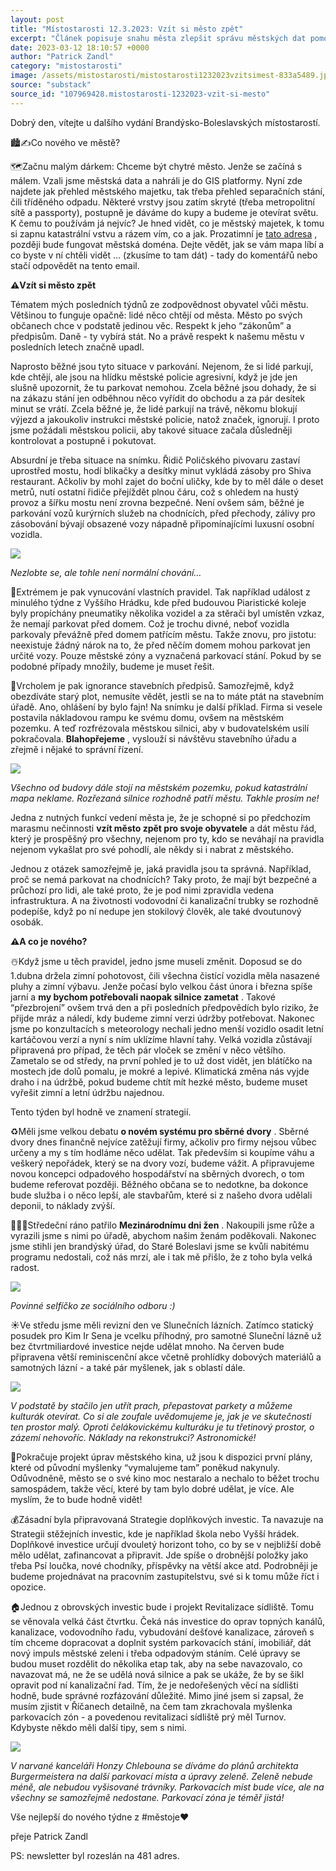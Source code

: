 ```yaml
---
layout: post
title: "Místostarosti 12.3.2023: Vzít si město zpět"
excerpt: "Článek popisuje snahu města zlepšit správu městských dat pomocí GIS platformy, která umožňuje přehled o majetku a službách. Zároveň kritizuje nedodržování pravidel ze strany občanů, zejména v parkování a stavebních předpisech, a oznamuje zpřísnění kontrol. Město chce obnovit pořádek a respekt k veřejnému prostoru, který je často narušován neukázněným chováním řidičů i firem."
date: 2023-03-12 18:10:57 +0000
author: "Patrick Zandl"
category: "mistostarosti"
image: /assets/mistostarosti/mistostarosti1232023vzitsimest-833a5489.jpeg
source: "substack"
source_id: "107969428.mistostarosti-1232023-vzit-si-mesto"
---
```


Dobrý den, vítejte u dalšího vydání Brandýsko-Boleslavských místostarostí.

🏙️✍️Co nového ve městě?

🗺️Začnu malým dárkem: Chceme být chytré město. Jenže se začíná s málem. Vzali jsme městská data a nahráli je do GIS platformy. Nyní zde najdete jak přehled městského majetku, tak třeba přehled separačních stání, čili tříděného odpadu. Některé vrstvy jsou zatím skryté (třeba metropolitní sítě a passporty), postupně je dáváme do kupy a budeme je otevírat světu. K čemu to používám já nejvíc? Je hned vidět, co je městský majetek, k tomu si zapnu katastrální vstvu a rázem vím, co a jak. Prozatimní je [tato adresa](https://brandys.obce.gepro.cz/) , později bude fungovat městská doména. Dejte vědět, jak se vám mapa líbí a co byste v ní chtěli vidět … (zkusíme to tam dát) - tady do komentářů nebo stačí odpovědět na tento email.

**⚠️Vzít si město zpět**

Tématem mých posledních týdnů ze zodpovědnost obyvatel vůči městu. Většinou to funguje opačně: lidé něco chtějí od města. Město po svých občanech chce v podstatě jedinou věc. Respekt k jeho “zákonům” a předpisům. Daně - ty vybírá stát. No a právě respekt k našemu městu v posledních letech značně upadl.

Naprosto běžné jsou tyto situace v parkování. Nejenom, že si lidé parkují, kde chtějí, ale jsou na hlídku městské policie agresivní, když je jde jen slušně upozornit, že tu parkovat nemohou. Zcela běžné jsou dohady, že si na zákazu stání jen odběhnou něco vyřídit do obchodu a za pár desítek minut se vrátí. Zcela běžné je, že lidé parkují na trávě, někomu blokují výjezd a jakoukoliv instrukci městské policie, natož značek, ignorují. I proto jsme požádali městskou policii, aby takové situace začala důsledněji kontrolovat a postupně i pokutovat.

Absurdní je třeba situace na snímku. Řidič Poličského pivovaru zastaví uprostřed mostu, hodí blikačky a desítky minut vykládá zásoby pro Shiva restaurant. Ačkoliv by mohl zajet do boční uličky, kde by to měl dále o deset metrů, nutí ostatní řidiče přejíždět plnou čáru, což s ohledem na hustý provoz a šířku mostu není zrovna bezpečné. Není ovšem sám, běžné je parkování vozů kurýrních služeb na chodnících, před přechody, zálivy pro zásobování bývají obsazené vozy nápadně připomínajícími luxusní osobní vozidla.

![](/assets/mistostarosti/mistostarosti1232023vzitsimest-833a5489.jpeg)

*Nezlobte se, ale tohle není normální chování…*

🔪Extrémem je pak vynucování vlastních pravidel. Tak například událost z minulého týdne z Vyššího Hrádku, kde před budouvou Piaristické koleje byly propíchány pneumatiky několika vozidel a za stěrači byl umístěn vzkaz, že nemají parkovat před domem. Což je trochu divné, neboť vozidla parkovaly převážně před domem patřícím městu. Takže znovu, pro jistotu: neexistuje žádný nárok na to, že před něčím domem mohou parkovat jen určité vozy. Pouze městské zóny a vyznačená parkovací stání. Pokud by se podobné případy množily, budeme je muset řešit.

👷Vrcholem je pak ignorance stavebních předpisů. Samozřejmě, když obezdíváte starý plot, nemusíte vědět, jestli se na to máte ptát na stavebním úřadě. Ano, ohlášení by bylo fajn! Na snímku je další příklad. Firma si vesele postavila nákladovou rampu ke svému domu, ovšem na městském pozemku. A teď rozfrézovala městskou silnici, aby v budovatelském usilí pokračovala. **Blahopřejeme** , vyslouží si návštěvu stavebního úřadu a zřejmě i nějaké to správní řízení.

![](/assets/mistostarosti/mistostarosti1232023vzitsimest-3636d6c9.jpeg)

*Všechno od budovy dále stojí na městském pozemku, pokud katastrální mapa neklame. Rozřezaná silnice rozhodně patří městu. Takhle prosím ne!*

Jedna z nutných funkcí vedení města je, že je schopné si po předchozím marasmu nečinnosti **vzít město zpět pro svoje obyvatele** a dát městu řád, který je prospěšný pro všechny, nejenom pro ty, kdo se neváhají na pravidla nejenom vykašlat pro své pohodlí, ale někdy si i nabrat z městského.

Jednou z otázek samozřejmě je, jaká pravidla jsou ta správná. Například, proč se nemá parkovat na chodnících? Taky proto, že mají být bezpečné a průchozí pro lidi, ale také proto, že je pod nimi zpravidla vedena infrastruktura. A na životnosti vodovodní či kanalizační trubky se rozhodně podepíše, když po ní nedupe jen stokilový člověk, ale také dvoutunový osobák.

**⚠️A co je nového?**

☃️Když jsme u těch pravidel, jedno jsme museli změnit. Doposud se do 1.dubna držela zimní pohotovost, čili všechna čistící vozidla měla nasazené pluhy a zimní výbavu. Jenže počasí bylo velkou část února i března spíše jarní a **my bychom potřebovali naopak silnice zametat** . Takové “přezbrojení” ovšem trvá den a při posledních předpovědích bylo riziko, že přijde mráz a náledí, kdy budeme zimní verzi údržby potřebovat. Nakonec jsme po konzultacích s meteorology nechali jedno menší vozidlo osadit letní kartáčovou verzí a nyní s ním uklízíme hlavní tahy. Velká vozidla zůstávají připravená pro případ, že těch pár vloček se změní v něco většího. Zametalo se od středy, na první pohled je to už dost vidět, jen blátíčko na mostech jde dolů pomalu, je mokré a lepivé. Klimatická změna nás vyjde draho i na údržbě, pokud budeme chtít mít hezké město, budeme muset vyřešit zimní a letní údržbu najednou.

Tento týden byl hodně ve znamení strategií.

♻️Měli jsme velkou debatu **o novém systému pro sběrné dvory** . Sběrné dvory dnes finančně nejvíce zatěžují firmy, ačkoliv pro firmy nejsou vůbec určeny a my s tím hodláme něco udělat. Tak především si koupíme váhu a veškerý nepořádek, který se na dvory vozí, budeme vážit. A připravujeme novou koncepci odpadového hospodářství na sběrných dvorech, o tom budeme referovat později. Běžného občana se to nedotkne, ba dokonce bude služba i o něco lepší, ale stavbařům, které si z našeho dvora udělali deponii, to náklady zvýší.

👩🏻‍💼Středeční ráno patřilo **Mezinárodnímu dni žen** . Nakoupili jsme růže a vyrazili jsme s nimi po úřadě, abychom našim ženám poděkovali. Nakonec jsme stihli jen brandýský úřad, do Staré Boleslavi jsme se kvůli nabitému programu nedostali, což nás mrzí, ale i tak mě přišlo, že z toho byla velká radost.

![](/assets/mistostarosti/mistostarosti1232023vzitsimest-2ebc7875.jpeg)

*Povinné selfíčko ze sociálního odboru :)*

☀️Ve středu jsme měli revizní den ve Slunečních lázních. Zatímco statický posudek pro Kim Ir Sena je vcelku příhodný, pro samotné Sluneční lázně už bez čtvrtmiliardové investice nejde udělat mnoho. Na červen bude připravena větší reminiscenční akce včetně prohlídky dobových materiálů a samotných lázní - a také pár myšlenek, jak s oblastí dále.

![](/assets/mistostarosti/mistostarosti1232023vzitsimest-d1ef6843.jpeg)

*V podstatě by stačilo jen utřít prach, přepastovat parkety a můžeme kulturák otevírat. Co si ale zoufale uvědomujeme je, jak je ve skutečnosti ten prostor malý. Oproti čelákovickému kulturáku je tu třetinový prostor, o zázemí nehovoříc. Náklady na rekonstrukci? Astronomické!*

🎥Pokračuje projekt úprav městského kina, už jsou k dispozici první plány, které od původní myšlenky “vymalujeme tam” poněkud nakynuly. Odůvodněně, město se o své kino moc nestaralo a nechalo to běžet trochu samospádem, takže věcí, které by tam bylo dobré udělat, je více. Ale myslím, že to bude hodně vidět!

💰Zásadní byla připravovaná Strategie doplňkových investic. Ta navazuje na Strategii stěžejních investic, kde je například škola nebo Vyšší hrádek. Doplňkové investice určují dvouletý horizont toho, co by se v nejbližší době mělo udělat, zafinancovat a připravit. Jde spíše o drobnější položky jako třeba Psí loučka, nové chodníky, příspěvky na větší akce atd. Podrobněji je budeme projednávat na pracovním zastupitelstvu, své si k tomu může říct i opozice.

🏠Jednou z obrovských investic bude i projekt Revitalizace sídliště. Tomu se věnovala velká část čtvrtku. Čeká nás investice do oprav topných kanálů, kanalizace, vodovodního řadu, vybudování dešťové kanalizace, zároveň s tím chceme dopracovat a doplnit systém parkovacích stání, imobiliář, dát nový impuls městské zeleni i třeba odpadovým stáním. Celé úpravy se budou muset rozdělit do několika etap tak, aby na sebe navazovalo, co navazovat má, ne že se udělá nová silnice a pak se ukáže, že by se šikl opravit pod ní kanalizační řad. Tím, že je nedořešených věcí na sídlišti hodně, bude správné rozfázování důležité. Mimo jiné jsem si zapsal, že musím zjistit v Říčanech detailně, na čem tam zkrachovala myšlenka parkovacích zón - a povedenou revitalizaci sídliště prý měl Turnov. Kdybyste někdo měli další tipy, sem s nimi.

![](/assets/mistostarosti/mistostarosti1232023vzitsimest-96e4d241.jpeg)

*V narvané kanceláři Honzy Chlebouna se díváme do plánů architekta Burgermeistera na další parkovací místa a úpravy zeleně. Zeleně nebude méně, ale nebudou vyšisované trávníky. Parkovacích míst bude více, ale na všechny se samozřejmě nedostane. Parkovací zóna je téměř jistá!*

Vše nejlepší do nového týdne z #městoje♥️

přeje Patrick Zandl

PS: newsletter byl rozeslán na 481 adres.
